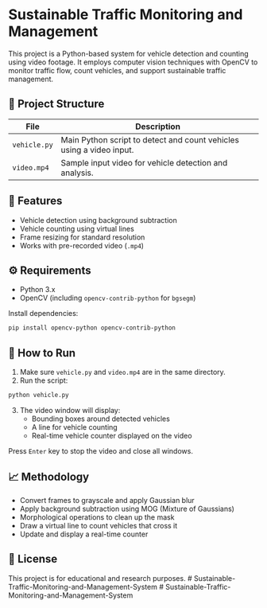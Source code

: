 # Sustainable Traffic Monitoring and Management

This project is a Python-based system for vehicle detection and counting using video footage. It employs computer vision techniques with OpenCV to monitor traffic flow, count vehicles, and support sustainable traffic management.

## 📁 Project Structure

| File        | Description |
|-------------|-------------|
| `vehicle.py` | Main Python script to detect and count vehicles using a video input. |
| `video.mp4` | Sample input video for vehicle detection and analysis. |

## 🧠 Features

- Vehicle detection using background subtraction
- Vehicle counting using virtual lines
- Frame resizing for standard resolution
- Works with pre-recorded video (`.mp4`)

## ⚙️ Requirements

- Python 3.x
- OpenCV (including `opencv-contrib-python` for `bgsegm`)

Install dependencies:

```bash
pip install opencv-python opencv-contrib-python
```

## 🚀 How to Run

1. Make sure `vehicle.py` and `video.mp4` are in the same directory.
2. Run the script:

```bash
python vehicle.py
```

3. The video window will display:
   - Bounding boxes around detected vehicles
   - A line for vehicle counting
   - Real-time vehicle counter displayed on the video

Press `Enter` key to stop the video and close all windows.

## 📈 Methodology

- Convert frames to grayscale and apply Gaussian blur
- Apply background subtraction using MOG (Mixture of Gaussians)
- Morphological operations to clean up the mask
- Draw a virtual line to count vehicles that cross it
- Update and display a real-time counter

## 📄 License

This project is for educational and research purposes.
#   S u s t a i n a b l e - T r a f f i c - M o n i t o r i n g - a n d - M a n a g e m e n t - S y s t e m  
 #   S u s t a i n a b l e - T r a f f i c - M o n i t o r i n g - a n d - M a n a g e m e n t - S y s t e m  
 